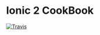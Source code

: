 # Ionic 2 CookBook

[![Travis](https://img.shields.io/travis/rust-lang/rust.svg?maxAge=2592000)](https://travis-ci.org/IvanSostarko/ionic2-cookbook)
